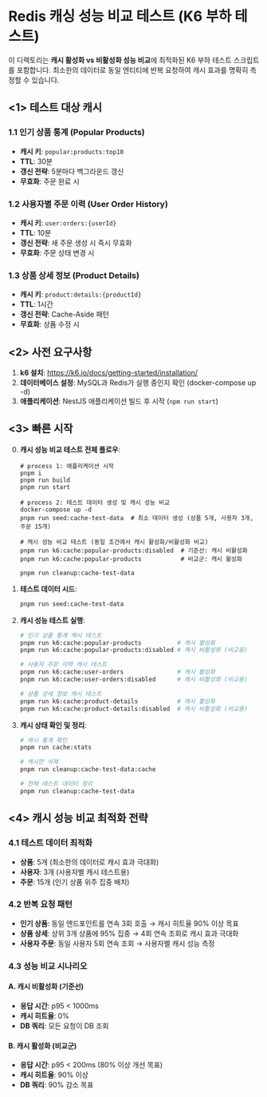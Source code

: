 # Redis 캐싱 성능 비교 테스트 (K6 부하 테스트)

이 디렉토리는 **캐시 활성화 vs 비활성화 성능 비교**에 최적화된 K6 부하 테스트 스크립트를 포함합니다.
최소한의 데이터로 동일 엔티티에 반복 요청하여 캐시 효과를 명확히 측정할 수 있습니다.

## <1> 테스트 대상 캐시

### 1.1 인기 상품 통계 (Popular Products)

- **캐시 키**: `popular:products:top10`
- **TTL**: 30분
- **갱신 전략**: 5분마다 백그라운드 갱신
- **무효화**: 주문 완료 시

### 1.2 사용자별 주문 이력 (User Order History)

- **캐시 키**: `user:orders:{userId}`
- **TTL**: 10분
- **갱신 전략**: 새 주문 생성 시 즉시 무효화
- **무효화**: 주문 상태 변경 시

### 1.3 상품 상세 정보 (Product Details)

- **캐시 키**: `product:details:{productId}`
- **TTL**: 1시간
- **갱신 전략**: Cache-Aside 패턴
- **무효화**: 상품 수정 시

## <2> 사전 요구사항

1. **k6 설치**: https://k6.io/docs/getting-started/installation/
2. **데이터베이스 설정**: MySQL과 Redis가 실행 중인지 확인 (docker-compose up -d)
3. **애플리케이션**: NestJS 애플리케이션 빌드 후 시작 (`npm run start`)

## <3> 빠른 시작

0. **캐시 성능 비교 테스트 전체 플로우**:

   ```shell
   # process 1: 애플리케이션 시작
   pnpm i
   pnpm run build
   pnpm run start

   # process 2: 테스트 데이터 생성 및 캐시 성능 비교
   docker-compose up -d
   pnpm run seed:cache-test-data  # 최소 데이터 생성 (상품 5개, 사용자 3개, 주문 15개)

   # 캐시 성능 비교 테스트 (동일 조건에서 캐시 활성화/비활성화 비교)
   pnpm run k6:cache:popular-products:disabled  # 기준선: 캐시 비활성화
   pnpm run k6:cache:popular-products           # 비교군: 캐시 활성화

   pnpm run cleanup:cache-test-data
   ```

1. **테스트 데이터 시드**:

   ```bash
   pnpm run seed:cache-test-data
   ```

2. **캐시 성능 테스트 실행**:

   ```bash
   # 인기 상품 통계 캐시 테스트
   pnpm run k6:cache:popular-products          # 캐시 활성화
   pnpm run k6:cache:popular-products:disabled # 캐시 비활성화 (비교용)

   # 사용자 주문 이력 캐시 테스트
   pnpm run k6:cache:user-orders               # 캐시 활성화
   pnpm run k6:cache:user-orders:disabled      # 캐시 비활성화 (비교용)

   # 상품 상세 정보 캐시 테스트
   pnpm run k6:cache:product-details           # 캐시 활성화
   pnpm run k6:cache:product-details:disabled  # 캐시 비활성화 (비교용)
   ```

3. **캐시 상태 확인 및 정리**:

   ```bash
   # 캐시 통계 확인
   pnpm run cache:stats

   # 캐시만 삭제
   pnpm run cleanup:cache-test-data:cache

   # 전체 테스트 데이터 정리
   pnpm run cleanup:cache-test-data
   ```

## <4> 캐시 성능 비교 최적화 전략

### 4.1 테스트 데이터 최적화

- **상품**: 5개 (최소한의 데이터로 캐시 효과 극대화)
- **사용자**: 3개 (사용자별 캐시 테스트용)
- **주문**: 15개 (인기 상품 위주 집중 배치)

### 4.2 반복 요청 패턴

- **인기 상품**: 동일 엔드포인트를 연속 3회 호출 → 캐시 히트율 90% 이상 목표
- **상품 상세**: 상위 3개 상품에 95% 집중 → 4회 연속 조회로 캐시 효과 극대화
- **사용자 주문**: 동일 사용자 5회 연속 조회 → 사용자별 캐시 성능 측정

### 4.3 성능 비교 시나리오

#### A. 캐시 비활성화 (기준선)

- **응답 시간**: p95 < 1000ms
- **캐시 히트율**: 0%
- **DB 쿼리**: 모든 요청이 DB 조회

#### B. 캐시 활성화 (비교군)

- **응답 시간**: p95 < 200ms (80% 이상 개선 목표)
- **캐시 히트율**: 90% 이상
- **DB 쿼리**: 90% 감소 목표

